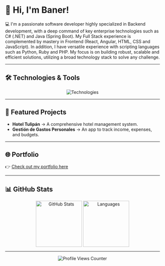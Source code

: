 # 👋 Hi, I'm Baner!

💻 I'm a passionate software developer highly specialized in Backend development, with a deep command of key enterprise technologies such as C# (.NET) and Java (Spring Boot). My Full Stack experience is complemented by mastery in Frontend (React, Angular, HTML, CSS and JavaScript). In addition, I have versatile experience with scripting languages ​​such as Python, Ruby and PHP. My focus is on building robust, scalable and efficient solutions, utilizing a broad technology stack to solve any challenge.

---

## 🛠️ Technologies & Tools

<p align="center">
  <img src="https://skillicons.dev/icons?i=cs,dotnet,java,spring,python,php,ruby,rails,js,ts,react,angular,postgresql,mysql,mssql,git,github,docker,aws,vscode,visualstudio,idea,eclipse" alt="Technologies"/>
</p>

---

## 📌 Featured Projects

- **Hotel Tulipán** → A comprehensive hotel management system.  
- **Gestión de Gastos Personales** → An app to track income, expenses, and budgets.

---

## 🌐 Portfolio

👉 [Check out my portfolio here](https://banercito.github.io/portafolio-web-by-baner/)

---

## 📊 GitHub Stats

<div align="center">
  <img align="center" src="https://github-readme-stats.vercel.app/api?username=Banercito&show_icons=true&theme=tokyonight&hide_border=true&count_private=true&layout=compact" alt="GitHub Stats" height="150" /> 
  <img align="center" src="https://github-readme-stats.vercel.app/api/top-langs/?username=Banercito&layout=compact&theme=tokyonight&hide_border=true" alt="Languages" height="150" />
</div>

---

<p align="center">
  <img src="https://komarev.com/ghpvc/?username=Banercito&color=blue" alt="Profile Views Counter"/>
</p>
